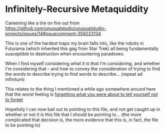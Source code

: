 # Infinitely-Recursive Metaquiddity

Careening like a tire on fire out from https://github.com/unusualstudio/unusualstudio-projects/issues/14#issuecomment-359223134

This is one of the hardest traps my brain falls into, like the robots in Futurama (which inherited this gag from Star Trek) all being fundamentally susceptible to destruction when encountering paradoxes:

When I find myself considering *what it is that I'm considering*, and whether I'm considering that - and how to *convey* the consideration of trying to find the words to describe trying to find words to describe... (repeat ad infinitum)

This relates to the thing I mentioned a while ago somewhere around here that the worst feeling is [forgetting what you were about to tell yourself not to forget](https://www.youtube.com/watch?v=ScbIldQpFy4)

Hopefully I can now bail out to pointing to this file, and not get caught up in whether or not it *is* this file that I should be pointing to... (the more complicated that decision is, the more evidence that this is, in fact, the file to be pointing to)
